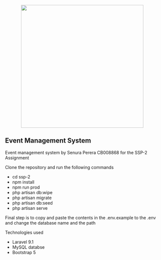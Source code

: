 <p align="center"><a href="https://laravel.com" target="_blank"><img src="https://raw.githubusercontent.com/laravel/art/master/logo-lockup/5%20SVG/2%20CMYK/1%20Full%20Color/laravel-logolockup-cmyk-red.svg" width="400"></a></p>


## Event Management System

Event management system by Senura Perera CB008868 for the SSP-2 Assignment

Clone the repository and run the following commands

- cd ssp-2
- npm install
- npm run prod
- php artisan db:wipe
- php artisan migrate
- php artisan db:seed
- php artisan serve

Final step is to copy and paste the contents in the .env.example to the .env and change the database name and the path

Technologies used

- Laravel 9.1 
- MySQL databse
- Bootstrap 5
